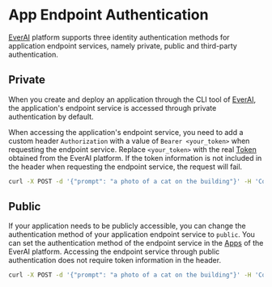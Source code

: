 # App Endpoint Authentication

[EverAI](https://everai.expvent.com) platform supports three identity authentication methods for application endpoint services, namely private, public and third-party authentication.

## Private

When you create and deploy an application through the CLI tool of [EverAI](https://everai.expvent.com), the application's endpoint service is accessed through private authentication by default.  

When accessing the application's endpoint service, you need to add a custom header `Authorization` with a value of `Bearer <your_token>` when requesting the endpoint service. Replace `<your_token>` with the real [Token](https://everai.expvent.com/dashboard/token) obtained from the EverAI platform. If the token information is not included in the header when requesting the endpoint service, the request will fail.

```bash
curl -X POST -d '{"prompt": "a photo of a cat on the building"}' -H 'Content-Type: application/json' -H'Authorization: Bearer <your_token>' -o test.png https://everai.expvent.com/api/routes/v1/default/stable-diffusion-v1-5/txt2img
```

## Public

If your application needs to be publicly accessible, you can change the authentication method of your application endpoint service to `public`. You can set the authentication method of the endpoint service in the [Apps](https://everai.expvent.com/dashboard/apps) of the EverAI platform. Accessing the endpoint service through public authentication does not require token information in the header.

```bash
curl -X POST -d '{"prompt": "a photo of a cat on the building"}' -H 'Content-Type: application/json' -o test.png https://everai.expvent.com/api/routes/v1/default/stable-diffusion-v1-5/txt2img
```
